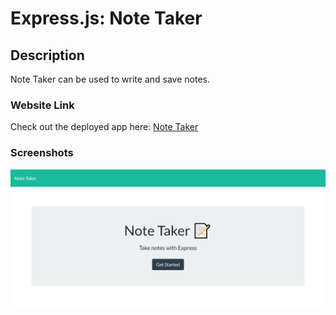 # Express.js: Note Taker

## Description

Note Taker can be used to write and save notes.

### Website Link
Check out the deployed app here: [Note Taker](https://note-taker-ivy.herokuapp.com/)

### Screenshots

![screenshot](https://github.com/ivydo/Note-Taker/blob/main/public/assets/images/Screenshot_01.jpg)


